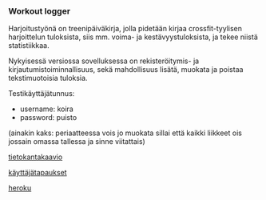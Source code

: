 ### Workout logger

Harjoitustyönä on treenipäiväkirja, jolla pidetään kirjaa crossfit-tyylisen harjoittelun tuloksista, siis mm. voima- ja kestävyystuloksista, ja tekee niistä statistiikkaa.

Nykyisessä versiossa sovelluksessa on rekisteröitymis- ja kirjautumistoiminnallisuus, sekä mahdollisuus lisätä, muokata ja poistaa tekstimuotoisia tuloksia.

Testikäyttäjätunnus:
* username: koira
* password: puisto

(ainakin kaks: periaatteessa vois jo muokata sillai että kaikki liikkeet ois jossain omassa tallessa ja sinne viitattais)

[tietokantakaavio](https://github.com/korolainenriikka/WorkoutLogger-tsoha/blob/master/documentation/tshohadiagram.png)

[käyttäjätapaukset](https://github.com/korolainenriikka/WorkoutLogger-tsoha/blob/master/documentation/user_stories.md)

[heroku](https://workoutlogger-tsoha.herokuapp.com/)
